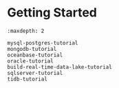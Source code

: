 # Getting Started

```{toctree}
:maxdepth: 2

mysql-postgres-tutorial
mongodb-tutorial
oceanbase-tutorial
oracle-tutorial
build-real-time-data-lake-tutorial
sqlserver-tutorial
tidb-tutorial
```
